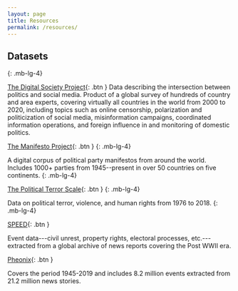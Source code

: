 ```yaml
---
layout: page
title: Resources
permalink: /resources/
---
```



## Datasets
{: .mb-lg-4}

[The Digital Society Project](http://digitalsocietyproject.org/){: .btn }
Data describing the intersection between politics and social media. Product of a global survey of hundreds of country and area experts, covering virtually all countries in the world from 2000 to 2020, including topics such as online censorship, polarization and politicization of social media, misinformation campaigns, coordinated information operations, and foreign influence in and monitoring of domestic politics.



[The Manifesto Project](https://manifesto-project.wzb.eu/){: .btn }
{: .mb-lg-4}

A digital corpus of political party manifestos from around the world. Includes 1000+ parties from 1945--present in over 50 countries on five continents.
{: .mb-lg-4}

[The Political Terror Scale](http://www.politicalterrorscale.org/){: .btn }
{: .mb-lg-4}

Data on political terror, violence, and human rights from 1976 to 2018.
{: .mb-lg-4}

[SPEED](https://clinecenter.illinois.edu/project/human-loop-event-data-projects/SPEED/){: .btn }

Event data---civil unrest, property rights, electoral processes, etc.---extracted from a global archive of news reports covering the Post WWII era.

[Pheonix](https://clinecenter.illinois.edu/project/machine-generated-event-data-projects/phoenix-data/){: .btn }

Covers the period 1945-2019 and includes 8.2 million events extracted from 21.2 million news stories. 
